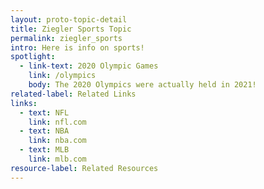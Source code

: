 ```yaml
---
layout: proto-topic-detail
title: Ziegler Sports Topic
permalink: ziegler_sports
intro: Here is info on sports!
spotlight:
  - link-text: 2020 Olympic Games
    link: /olympics
    body: The 2020 Olympics were actually held in 2021!
related-label: Related Links
links:
  - text: NFL
    link: nfl.com
  - text: NBA
    link: nba.com
  - text: MLB
    link: mlb.com
resource-label: Related Resources
---
```

